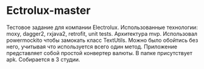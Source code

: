 # Ectrolux-master
Тестовое задание для компании Electrolux.
Использованные технологии: moxy, dagger2, rxjava2, retrofit, unit tests. Архитектура mvp.
Использовал powermockito чтобы замокать класс TextUtils. Можно было обойтись без него, учитывая что используется всего один метод.
Приложение представляет собой простой конвертер валюты.
В папке присутствует apk. Собирается в 3 студии.
